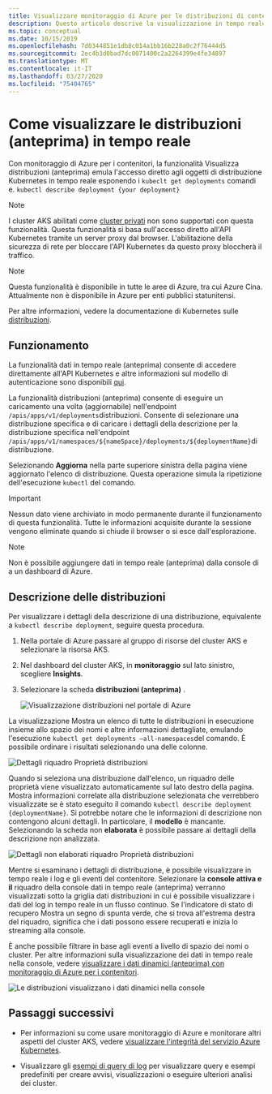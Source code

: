 ```yaml
---
title: Visualizzare monitoraggio di Azure per le distribuzioni di contenitori (anteprima) | Microsoft Docs
description: Questo articolo descrive la visualizzazione in tempo reale delle distribuzioni Kubernetes senza usare kubectl in monitoraggio di Azure per i contenitori.
ms.topic: conceptual
ms.date: 10/15/2019
ms.openlocfilehash: 7d0344851e1db8c014a1bb16b228a0c2f76444d5
ms.sourcegitcommit: 2ec4b3d0bad7dc0071400c2a2264399e4fe34897
ms.translationtype: MT
ms.contentlocale: it-IT
ms.lasthandoff: 03/27/2020
ms.locfileid: "75404765"
---
```

# <a name="how-to-view-deployments-preview-in-real-time"></a>Come visualizzare le distribuzioni (anteprima) in tempo reale

Con monitoraggio di Azure per i contenitori, la funzionalità Visualizza distribuzioni (anteprima) emula l'accesso diretto agli oggetti di distribuzione Kubernetes in tempo reale esponendo i `kubeclt get deployments` comandi e. `kubectl describe deployment {your deployment}` 

>[!NOTE]
>I cluster AKS abilitati come [cluster privati](https://azure.microsoft.com/updates/aks-private-cluster/) non sono supportati con questa funzionalità. Questa funzionalità si basa sull'accesso diretto all'API Kubernetes tramite un server proxy dal browser. L'abilitazione della sicurezza di rete per bloccare l'API Kubernetes da questo proxy bloccherà il traffico. 

>[!NOTE]
>Questa funzionalità è disponibile in tutte le aree di Azure, tra cui Azure Cina. Attualmente non è disponibile in Azure per enti pubblici statunitensi.

Per altre informazioni, vedere la documentazione di Kubernetes sulle [distribuzioni](https://kubernetes.io/docs/concepts/workloads/controllers/deployment/). 

## <a name="how-it-works"></a>Funzionamento

La funzionalità dati in tempo reale (anteprima) consente di accedere direttamente all'API Kubernetes e altre informazioni sul modello di autenticazione sono disponibili [qui](https://kubernetes.io/docs/concepts/overview/kubernetes-api/). 

La funzionalità distribuzioni (anteprima) consente di eseguire un caricamento una volta (aggiornabile) nell'endpoint `/apis/apps/v1/deployments`distribuzioni. Consente di selezionare una distribuzione specifica e di caricare i dettagli della descrizione per la distribuzione specifica nell'endpoint `/apis/apps/v1/namespaces/${nameSpace}/deployments/${deploymentName}`di distribuzione. 

Selezionando **Aggiorna** nella parte superiore sinistra della pagina viene aggiornato l'elenco di distribuzione. Questa operazione simula la ripetizione dell'esecuzione `kubectl` del comando. 

>[!IMPORTANT]
>Nessun dato viene archiviato in modo permanente durante il funzionamento di questa funzionalità. Tutte le informazioni acquisite durante la sessione vengono eliminate quando si chiude il browser o si esce dall'esplorazione.  

>[!NOTE]
>Non è possibile aggiungere dati in tempo reale (anteprima) dalla console di a un dashboard di Azure.

## <a name="deployments-describe"></a>Descrizione delle distribuzioni

Per visualizzare i dettagli della descrizione di una distribuzione, equivalente a `kubectl describe deployment`, seguire questa procedura.

1. Nella portale di Azure passare al gruppo di risorse del cluster AKS e selezionare la risorsa AKS.

2. Nel dashboard del cluster AKS, in **monitoraggio** sul lato sinistro, scegliere **Insights**. 

3. Selezionare la scheda **distribuzioni (anteprima)** .

    ![Visualizzazione distribuzioni nel portale di Azure](./media/container-insights-livedata-deployments/deployment-view.png)

La visualizzazione Mostra un elenco di tutte le distribuzioni in esecuzione insieme allo spazio dei nomi e altre informazioni dettagliate, emulando l'esecuzione `kubectl get deployments –all-namespaces`del comando. È possibile ordinare i risultati selezionando una delle colonne. 

![Dettagli riquadro Proprietà distribuzioni](./media/container-insights-livedata-deployments/deployment-properties-pane-details.png)

Quando si seleziona una distribuzione dall'elenco, un riquadro delle proprietà viene visualizzato automaticamente sul lato destro della pagina. Mostra informazioni correlate alla distribuzione selezionata che verrebbero visualizzate se è stato eseguito il comando `kubectl describe deployment {deploymentName}`. Si potrebbe notare che le informazioni di descrizione non contengono alcuni dettagli. In particolare, il **modello** è mancante. Selezionando la scheda non **elaborata** è possibile passare ai dettagli della descrizione non analizzata.  

![Dettagli non elaborati riquadro Proprietà distribuzioni](./media/container-insights-livedata-deployments/deployment-properties-pane-raw.png)

Mentre si esaminano i dettagli di distribuzione, è possibile visualizzare in tempo reale i log e gli eventi del contenitore. Selezionare la **console attiva e il** riquadro della console dati in tempo reale (anteprima) verranno visualizzati sotto la griglia dati distribuzioni in cui è possibile visualizzare i dati del log in tempo reale in un flusso continuo. Se l'indicatore di stato di recupero Mostra un segno di spunta verde, che si trova all'estrema destra del riquadro, significa che i dati possono essere recuperati e inizia lo streaming alla console.

È anche possibile filtrare in base agli eventi a livello di spazio dei nomi o cluster. Per altre informazioni sulla visualizzazione dei dati in tempo reale nella console, vedere [visualizzare i dati dinamici (anteprima) con monitoraggio di Azure per i contenitori](container-insights-livedata-overview.md). 

![Le distribuzioni visualizzano i dati dinamici nella console](./media/container-insights-livedata-deployments/deployments-console-view-events.png)

## <a name="next-steps"></a>Passaggi successivi

- Per informazioni su come usare monitoraggio di Azure e monitorare altri aspetti del cluster AKS, vedere [visualizzare l'integrità del servizio Azure Kubernetes](container-insights-analyze.md).

- Visualizzare gli [esempi di query di log](container-insights-log-search.md#search-logs-to-analyze-data) per visualizzare query e esempi predefiniti per creare avvisi, visualizzazioni o eseguire ulteriori analisi dei cluster.
